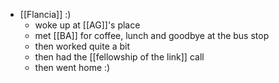 - [[Flancia]] :)
  - woke up at [[AG]]'s place
  - met [[BA]] for coffee, lunch and goodbye at the bus stop
  - then worked quite a bit
  - then had the [[fellowship of the link]] call
  - then went home :)
